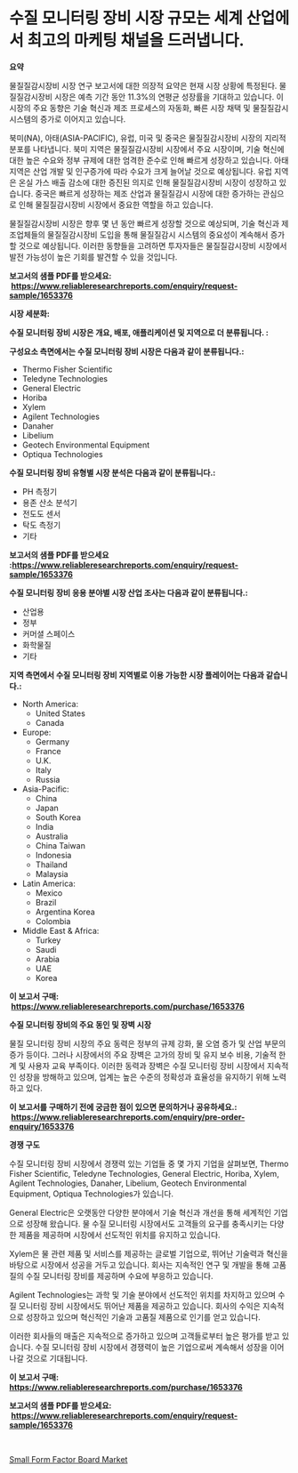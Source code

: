 <p><h1>수질 모니터링 장비 시장 규모는 세계 산업에서 최고의 마케팅 채널을 드러냅니다.</h1></p><p><strong>요약</strong></p>
<p><p>물질질감시장비 시장 연구 보고서에 대한 의장적 요약은 현재 시장 상황에 특정된다. 물질질감시장비 시장은 예측 기간 동안 11.3%의 연평균 성장률을 기대하고 있습니다. 이 시장의 주요 동향은 기술 혁신과 제조 프로세스의 자동화, 빠른 시장 채택 및 물질질감시 시스템의 증가로 이어지고 있습니다.</p><p>북미(NA), 아태(ASIA-PACIFIC), 유럽, 미국 및 중국은 물질질감시장비 시장의 지리적 분포를 나타냅니다. 북미 지역은 물질질감시장비 시장에서 주요 시장이며, 기술 혁신에 대한 높은 수요와 정부 규제에 대한 엄격한 준수로 인해 빠르게 성장하고 있습니다. 아태 지역은 산업 개발 및 인구증가에 따라 수요가 크게 늘어날 것으로 예상됩니다. 유럽 지역은 온실 가스 배출 감소에 대한 증진된 의지로 인해 물질질감시장비 시장이 성장하고 있습니다. 중국은 빠르게 성장하는 제조 산업과 물질질감시 시장에 대한 증가하는 관심으로 인해 물질질감시장비 시장에서 중요한 역할을 하고 있습니다.</p><p>물질질감시장비 시장은 향후 몇 년 동안 빠르게 성장할 것으로 예상되며, 기술 혁신과 제조업체들의 물질질감시장비 도입을 통해 물질질감시 시스템의 중요성이 계속해서 증가할 것으로 예상됩니다. 이러한 동향들을 고려하면 투자자들은 물질질감시장비 시장에서 발전 가능성이 높은 기회를 발견할 수 있을 것입니다.</p></p>
<p><strong>보고서의 샘플 PDF를 받으세요: &nbsp;<a href="https://www.reliableresearchreports.com/enquiry/request-sample/1653376">https://www.reliableresearchreports.com/enquiry/request-sample/1653376</a></strong></p>
<p><strong>시장 세분화:</strong></p>
<p><strong> 수질 모니터링 장비 시장은 개요, 배포, 애플리케이션 및 지역으로 더 분류됩니다. :</strong></p>
<p><strong>구성요소 측면에서는 수질 모니터링 장비 시장은 다음과 같이 분류됩니다.:</strong></p>
<p><ul><li>Thermo Fisher Scientific</li><li>Teledyne Technologies</li><li>General Electric</li><li>Horiba</li><li>Xylem</li><li>Agilent Technologies</li><li>Danaher</li><li>Libelium</li><li>Geotech Environmental Equipment</li><li>Optiqua Technologies</li></ul></p>
<p><strong> 수질 모니터링 장비 유형별 시장 분석은 다음과 같이 분류됩니다.:</strong></p>
<p><ul><li>PH 측정기</li><li>용존 산소 분석기</li><li>전도도 센서</li><li>탁도 측정기</li><li>기타</li></ul></p>
<p><strong>보고서의 샘플 PDF를 받으세요 :<a href="https://www.reliableresearchreports.com/enquiry/request-sample/1653376">https://www.reliableresearchreports.com/enquiry/request-sample/1653376</a></strong></p>
<p><strong> 수질 모니터링 장비 응용 분야별 시장 산업 조사는 다음과 같이 분류됩니다.:</strong></p>
<p><ul><li>산업용</li><li>정부</li><li>커머셜 스페이스</li><li>화학물질</li><li>기타</li></ul></p>
<p><strong>지역 측면에서 수질 모니터링 장비 지역별로 이용 가능한 시장 플레이어는 다음과 같습니다.:</strong></p>
<p><ul>
    <li>
        North America:
        <ul>
            <li>United States</li>
            <li>Canada</li>
        </ul>
    </li>
    <li>
        Europe:
        <ul>
            <li>Germany</li>
            <li>France</li>
            <li>U.K.</li>
            <li>Italy</li>
            <li>Russia</li>
        </ul>
    </li>
    <li>
        Asia-Pacific:
        <ul>
            <li>China</li>
            <li>Japan</li>
            <li>South Korea</li>
            <li>India</li>
            <li>Australia</li>
            <li>China Taiwan</li>
            <li>Indonesia</li>
            <li>Thailand</li>
            <li>Malaysia</li>
        </ul>
    </li>
    <li>
        Latin America:
        <ul>
            <li>Mexico</li>
            <li>Brazil</li>
            <li>Argentina Korea</li>
            <li>Colombia</li>
        </ul>
    </li>
    <li>
        Middle East & Africa:
        <ul>
            <li>Turkey</li>
            <li>Saudi</li>
            <li>Arabia</li>
            <li>UAE</li>
            <li>Korea</li>
        </ul>
    </li>
    </ul></p>
<p><strong>이 보고서 구매: &nbsp;<a href="https://www.reliableresearchreports.com/purchase/1653376">https://www.reliableresearchreports.com/purchase/1653376</a></strong></p>
<p><strong>수질 모니터링 장비의 주요 동인 및 장벽 시장</strong></p>
<p><p>물질 모니터링 장비 시장의 주요 동력은 정부의 규제 강화, 물 오염 증가 및 산업 부문의 증가 등이다. 그러나 시장에서의 주요 장벽은 고가의 장비 및 유지 보수 비용, 기술적 한계 및 사용자 교육 부족이다. 이러한 동력과 장벽은 수질 모니터링 장비 시장에서 지속적인 성장을 방해하고 있으며, 업계는 높은 수준의 정확성과 효율성을 유지하기 위해 노력하고 있다.</p></p>
<p><strong>이 보고서를 구매하기 전에 궁금한 점이 있으면 문의하거나 공유하세요.: &nbsp;<a href="https://www.reliableresearchreports.com/enquiry/pre-order-enquiry/1653376">https://www.reliableresearchreports.com/enquiry/pre-order-enquiry/1653376</a></strong></p>
<p><strong>경쟁 구도</strong></p>
<p><p>수질 모니터링 장비 시장에서 경쟁력 있는 기업들 중 몇 가지 기업을 살펴보면, Thermo Fisher Scientific, Teledyne Technologies, General Electric, Horiba, Xylem, Agilent Technologies, Danaher, Libelium, Geotech Environmental Equipment, Optiqua Technologies가 있습니다. </p><p>General Electric은 오랫동안 다양한 분야에서 기술 혁신과 개선을 통해 세계적인 기업으로 성장해 왔습니다. 물 수질 모니터링 시장에서도 고객들의 요구를 충족시키는 다양한 제품을 제공하며 시장에서 선도적인 위치를 유지하고 있습니다. </p><p>Xylem은 물 관련 제품 및 서비스를 제공하는 글로벌 기업으로, 뛰어난 기술력과 혁신을 바탕으로 시장에서 성공을 거두고 있습니다. 회사는 지속적인 연구 및 개발을 통해 고품질의 수질 모니터링 장비를 제공하며 수요에 부응하고 있습니다. </p><p>Agilent Technologies는 과학 및 기술 분야에서 선도적인 위치를 차지하고 있으며 수질 모니터링 장비 시장에서도 뛰어난 제품을 제공하고 있습니다. 회사의 수익은 지속적으로 성장하고 있으며 혁신적인 기술과 고품질 제품으로 인기를 얻고 있습니다. </p><p>이러한 회사들의 매출은 지속적으로 증가하고 있으며 고객들로부터 높은 평가를 받고 있습니다. 수질 모니터링 장비 시장에서 경쟁력이 높은 기업으로써 계속해서 성장을 이어나갈 것으로 기대됩니다.</p></p>
<p><strong>이 보고서 구매: &nbsp; <a href="https://www.reliableresearchreports.com/purchase/1653376">https://www.reliableresearchreports.com/purchase/1653376</a></strong></p>
<p><strong>보고서의 샘플 PDF를 받으세요: &nbsp;<a href="https://www.reliableresearchreports.com/enquiry/request-sample/1653376">https://www.reliableresearchreports.com/enquiry/request-sample/1653376</a></strong><strong></strong></p>
<p>&nbsp;</p>
<p><p><a href="https://github.com/RickHolmes3/Market-Research-Report-List-4/blob/main/small-form-factor-board-market.md">Small Form Factor Board Market</a></p></p>